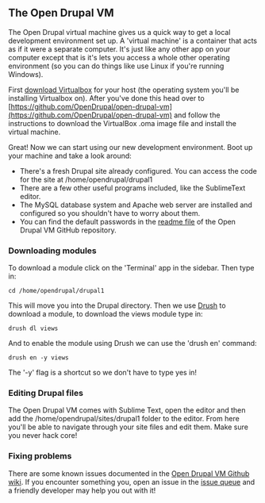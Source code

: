The Open Drupal VM
------------------

The Open Drupal virtual machine gives us a quick way to get a local development environment set up. A 'virtual machine' is a container that acts as if it were a separate computer. It's just like any other app on your computer except that is it's lets you access a whole other operating environment (so you can do things like use Linux if you're running Windows).

First [download Virtualbox](https://www.virtualbox.org/wiki/Downloads) for your host (the operating system you'll be installing Virtualbox on). After you've done this head over to [https://github.com/OpenDrupal/open-drupal-vm](https://github.com/OpenDrupal/open-drupal-vm) and follow the instructions to download the VirtualBox .oma image file and install the virtual machine.

Great! Now we can start using our new development environment. Boot up your machine and take a look around:

* There's a fresh Drupal site already configured. You can access the code for the site at /home/opendrupal/drupal1
* There are a few other useful programs included, like the SublimeText editor.
* The MySQL database system and Apache web server are installed and configured so you shouldn't have to worry about them.
* You can find the default passwords in the [readme file](https://github.com/OpenDrupal/open-drupal-vm#passwords) of the Open Drupal VM GitHub repository.

### Downloading modules

To download a module click on the 'Terminal' app in the sidebar. Then type in:

```cd /home/opendrupal/drupal1```

This will move you into the Drupal directory. Then we use [Drush](http://www.drush.org/) to download a module, to download the views module type in:

```drush dl views```

And to enable the module using Drush we can use the 'drush en' command:

```drush en -y views```

The '-y' flag is a shortcut so we don't have to type yes in!

### Editing Drupal files

The Open Drupal VM comes with Sublime Text, open the editor and then add the /home/opendrupal/sites/drupal1 folder to the editor. From here you'll be able to navigate through your site files and edit them. Make sure you never hack core!

### Fixing problems

There are some known issues documented in the [Open Drupal VM Github wiki](https://github.com/OpenDrupal/open-drupal-vm/wiki/Troubleshooting). If you encounter something you, open an issue in the [issue queue](https://github.com/OpenDrupal/open-drupal-vm/issues) and a friendly developer may help you out with it!
